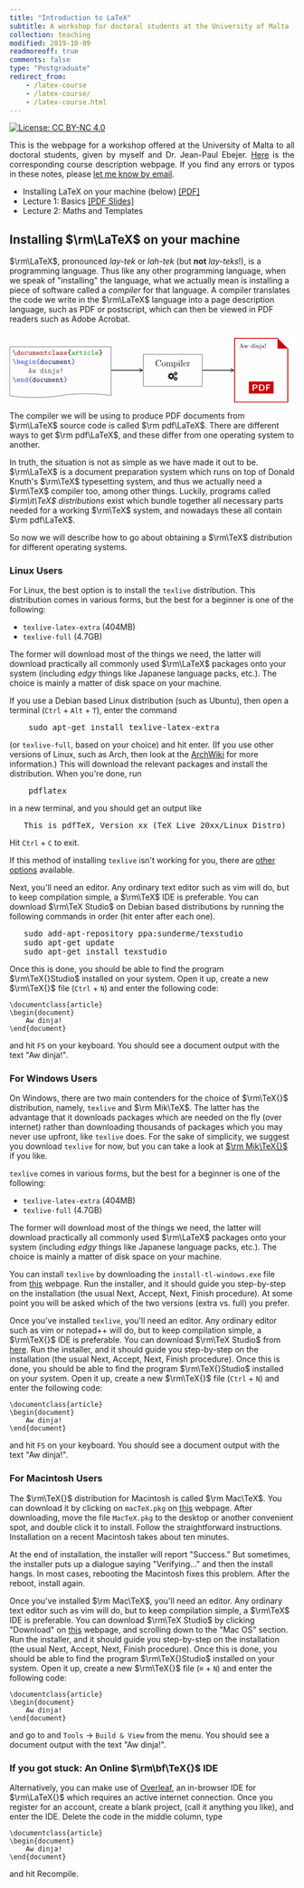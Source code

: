 ```yaml
---
title: "Introduction to LaTeX"
subtitle: A workshop for doctoral students at the University of Malta
collection: teaching
modified: 2019-10-09
readmoreoff: true
comments: false
type: "Postgraduate"
redirect_from:
    - /latex-course
    - /latex-course/
    - /latex-course.html
---
```

[![License: CC BY-NC 4.0](https://img.shields.io/badge/License-CC%20BY--NC%204.0-lightgrey.svg)](https://creativecommons.org/licenses/by-nc/4.0/)

<p align="justify">
This is the webpage for a workshop offered at the University of Malta to all doctoral students, given by myself and Dr. Jean-Paul Ebejer. <a href="https://web.archive.org/web/20191109142340/https://www.um.edu.mt/courses/studyunit/doc6046" target="_blank">Here</a> is the corresponding course description webpage.
If you find any errors or typos in these notes, please <a href="mailto:luke@maths.com.mt" target="_blank">let me know by email</a>.
</p>

 - Installing LaTeX on your machine (below) [[PDF]](/files/latex-0.pdf)
 - Lecture 1: Basics [[PDF Slides]](/files/latex-1.pdf)
 - Lecture 2: Maths and Templates


## Installing $\rm\LaTeX$ on your machine
$\rm\LaTeX$, pronounced _lay-tek_ or _lah-tek_ (but **not** _lay-teks_!), is a programming language. Thus like any other programming language, when we speak of "installing" the language, what we actually mean is installing a piece of software called a _compiler_ for that language. A compiler translates the code we write in the $\rm\LaTeX$ language into a page description language, such as PDF or postscript, which can then be viewed in PDF readers such as Adobe Acrobat.
<center>
<svg
   xmlns:dc="http://purl.org/dc/elements/1.1/"
   xmlns:cc="http://creativecommons.org/ns#"
   xmlns:rdf="http://www.w3.org/1999/02/22-rdf-syntax-ns#"
   xmlns:svg="http://www.w3.org/2000/svg"
   xmlns="http://www.w3.org/2000/svg"
   xmlns:xlink="http://www.w3.org/1999/xlink"
   xmlns:sodipodi="http://sodipodi.sourceforge.net/DTD/sodipodi-0.dtd"
   xmlns:inkscape="http://www.inkscape.org/namespaces/inkscape"
   width="456.30942pt"
   height="113.64844pt"
   viewBox="0 0 456.3094 113.64844"
   version="1.2"
   id="svg374"
   sodipodi:docname="document.svg"
   inkscape:version="0.92.4 5da689c313, 2019-01-14">
  <metadata
     id="metadata378">
    <rdf:RDF>
      <cc:Work
         rdf:about="">
        <dc:format>image/svg+xml</dc:format>
        <dc:type
           rdf:resource="http://purl.org/dc/dcmitype/StillImage" />
        <dc:title></dc:title>
      </cc:Work>
    </rdf:RDF>
  </metadata>
  <sodipodi:namedview
     pagecolor="#ffffff"
     bordercolor="#666666"
     borderopacity="1"
     objecttolerance="10"
     gridtolerance="10"
     guidetolerance="10"
     inkscape:pageopacity="0"
     inkscape:pageshadow="2"
     inkscape:window-width="1920"
     inkscape:window-height="1080"
     id="namedview376"
     showgrid="false"
     inkscape:zoom="1"
     inkscape:cx="203.87967"
     inkscape:cy="75.764978"
     inkscape:window-x="0"
     inkscape:window-y="0"
     inkscape:window-maximized="0"
     inkscape:current-layer="surface724"
     fit-margin-top="0"
     fit-margin-left="0"
     fit-margin-right="0"
     fit-margin-bottom="0" />
  <defs
     id="defs151">
    <g
       id="g143">
      <symbol
         overflow="visible"
         id="glyph0-0"
         style="overflow:visible">
        <path
           style="stroke:none"
           d=""
           id="path2"
           inkscape:connector-curvature="0" />
      </symbol>
      <symbol
         overflow="visible"
         id="glyph0-1"
         style="overflow:visible">
        <path
           style="stroke:none"
           d="M 1.28125,-6.65625 C 1.21875,-6.75 1.140625,-6.921875 0.921875,-6.921875 c -0.1875,0 -0.34375,0.171875 -0.34375,0.359375 0,0.078125 0.046875,0.171875 0.0625,0.234375 L 3.953125,0.5625 C 4,0.65625 4.078125,0.828125 4.296875,0.828125 c 0.203125,0 0.34375,-0.171875 0.34375,-0.34375 0,-0.078125 -0.03125,-0.1875 -0.0625,-0.25 z m 0,0"
           id="path5"
           inkscape:connector-curvature="0" />
      </symbol>
      <symbol
         overflow="visible"
         id="glyph0-2"
         style="overflow:visible">
        <path
           style="stroke:none"
           d="m 3.5625,-0.5 c 0,0.359375 0,0.5 0.40625,0.5 H 4.6875 c 0.171875,0 0.421875,0 0.421875,-0.3125 0,-0.296875 -0.265625,-0.296875 -0.40625,-0.296875 H 4.25 V -5.6875 c 0,-0.296875 -0.046875,-0.40625 -0.390625,-0.40625 H 3.125 c -0.15625,0 -0.40625,0 -0.40625,0.3125 0,0.296875 0.265625,0.296875 0.40625,0.296875 H 3.5625 V -3.90625 C 3.234375,-4.203125 2.828125,-4.359375 2.40625,-4.359375 c -1.09375,0 -2.046875,0.953125 -2.046875,2.21875 0,1.234375 0.890625,2.203125 1.953125,2.203125 0.5625,0 0.984375,-0.265625 1.25,-0.5625 z m 0,-2.140625 V -1.9375 c 0,0.5625 -0.4375,1.390625 -1.203125,1.390625 -0.71875,0 -1.3125,-0.703125 -1.3125,-1.59375 C 1.046875,-3.09375 1.75,-3.75 2.4375,-3.75 c 0.640625,0 1.125,0.5625 1.125,1.109375 z m 0,0"
           id="path8"
           inkscape:connector-curvature="0" />
      </symbol>
      <symbol
         overflow="visible"
         id="glyph0-3"
         style="overflow:visible">
        <path
           style="stroke:none"
           d="m 4.65625,-2.15625 c 0,-1.25 -0.921875,-2.234375 -2.046875,-2.234375 -1.109375,0 -2.046875,0.984375 -2.046875,2.234375 0,1.265625 0.953125,2.21875 2.046875,2.21875 1.09375,0 2.046875,-0.953125 2.046875,-2.21875 z M 2.609375,-0.546875 C 1.875,-0.546875 1.25,-1.296875 1.25,-2.21875 c 0,-0.90625 0.65625,-1.5625 1.359375,-1.5625 0.71875,0 1.359375,0.65625 1.359375,1.5625 0,0.921875 -0.625,1.671875 -1.359375,1.671875 z m 0,0"
           id="path11"
           inkscape:connector-curvature="0" />
      </symbol>
      <symbol
         overflow="visible"
         id="glyph0-4"
         style="overflow:visible">
        <path
           style="stroke:none"
           d="m 4.640625,-1.09375 c 0,-0.265625 -0.28125,-0.265625 -0.34375,-0.265625 -0.15625,0 -0.265625,0.015625 -0.328125,0.21875 -0.0625,0.125 -0.25,0.59375 -0.984375,0.59375 -0.84375,0 -1.5625,-0.703125 -1.5625,-1.609375 0,-0.46875 0.265625,-1.625 1.625,-1.625 0.203125,0 0.59375,0 0.59375,0.09375 0.015625,0.34375 0.203125,0.484375 0.4375,0.484375 0.234375,0 0.453125,-0.171875 0.453125,-0.453125 0,-0.734375 -1.046875,-0.734375 -1.484375,-0.734375 -1.71875,0 -2.3125,1.359375 -2.3125,2.234375 0,1.203125 0.9375,2.21875 2.1875,2.21875 1.390625,0 1.71875,-0.984375 1.71875,-1.15625 z m 0,0"
           id="path14"
           inkscape:connector-curvature="0" />
      </symbol>
      <symbol
         overflow="visible"
         id="glyph0-5"
         style="overflow:visible">
        <path
           style="stroke:none"
           d="M 3.5625,-0.3125 C 3.578125,0 3.78125,0 3.96875,0 H 4.6875 c 0.171875,0 0.421875,0 0.421875,-0.3125 0,-0.296875 -0.265625,-0.296875 -0.40625,-0.296875 H 4.25 v -3.28125 c 0,-0.3125 -0.046875,-0.40625 -0.390625,-0.40625 H 3.125 c -0.15625,0 -0.40625,0 -0.40625,0.3125 0,0.296875 0.265625,0.296875 0.40625,0.296875 h 0.4375 v 2.125 c 0,0.890625 -0.796875,1.015625 -1.125,1.015625 -0.78125,0 -0.78125,-0.328125 -0.78125,-0.65625 v -2.6875 c 0,-0.3125 -0.0625,-0.40625 -0.40625,-0.40625 H 0.53125 c -0.15625,0 -0.40625,0 -0.40625,0.3125 0,0.296875 0.25,0.296875 0.390625,0.296875 H 0.96875 v 2.546875 c 0,0.96875 0.6875,1.203125 1.40625,1.203125 0.421875,0 0.828125,-0.109375 1.1875,-0.375 z m 0,0"
           id="path17"
           inkscape:connector-curvature="0" />
      </symbol>
      <symbol
         overflow="visible"
         id="glyph0-6"
         style="overflow:visible">
        <path
           style="stroke:none"
           d="M 1.09375,-4 C 1.0625,-4.296875 0.875,-4.296875 0.6875,-4.296875 H 0.375 c -0.15625,0 -0.421875,0 -0.421875,0.296875 0,0.3125 0.21875,0.3125 0.578125,0.3125 v 3.078125 c -0.359375,0 -0.578125,0 -0.578125,0.3125 C -0.046875,0 0.234375,0 0.375,0 H 1.25 c 0.140625,0 0.40625,0 0.40625,-0.296875 0,-0.3125 -0.203125,-0.3125 -0.5625,-0.3125 v -1.78125 C 1.09375,-3.28125 1.5,-3.75 1.90625,-3.75 c 0.234375,0 0.359375,0.171875 0.359375,0.8125 v 2.328125 c -0.1875,0 -0.4375,0 -0.4375,0.3125 C 1.828125,0 2.109375,0 2.25,0 h 0.734375 c 0.15625,0 0.421875,0 0.421875,-0.296875 0,-0.3125 -0.21875,-0.3125 -0.578125,-0.3125 v -1.78125 c 0,-0.890625 0.40625,-1.359375 0.828125,-1.359375 0.21875,0 0.359375,0.171875 0.359375,0.8125 v 2.328125 c -0.1875,0 -0.4375,0 -0.4375,0.3125 C 3.578125,0 3.84375,0 3.984375,0 h 0.75 c 0.15625,0 0.40625,0 0.40625,-0.296875 0,-0.3125 -0.203125,-0.3125 -0.5625,-0.3125 v -2.40625 c 0,-0.203125 0,-1.34375 -0.890625,-1.34375 -0.296875,0 -0.703125,0.125 -0.984375,0.515625 C 2.546875,-4.171875 2.265625,-4.359375 1.9375,-4.359375 1.625,-4.359375 1.328125,-4.21875 1.09375,-4 Z m 0,0"
           id="path20"
           inkscape:connector-curvature="0" />
      </symbol>
      <symbol
         overflow="visible"
         id="glyph0-7"
         style="overflow:visible">
        <path
           style="stroke:none"
           d="m 4.234375,-1.90625 c 0.203125,0 0.390625,0 0.390625,-0.359375 0,-1.140625 -0.640625,-2.125 -1.9375,-2.125 -1.1875,0 -2.140625,1 -2.140625,2.234375 0,1.203125 1.015625,2.21875 2.296875,2.21875 1.3125,0 1.78125,-0.90625 1.78125,-1.15625 0,-0.265625 -0.28125,-0.265625 -0.34375,-0.265625 -0.1875,0 -0.265625,0.03125 -0.328125,0.21875 -0.21875,0.5 -0.765625,0.59375 -1.046875,0.59375 -0.75,0 -1.484375,-0.5 -1.65625,-1.359375 z M 1.265625,-2.5 C 1.40625,-3.234375 2,-3.78125 2.6875,-3.78125 c 0.515625,0 1.140625,0.25 1.234375,1.28125 z m 0,0"
           id="path23"
           inkscape:connector-curvature="0" />
      </symbol>
      <symbol
         overflow="visible"
         id="glyph0-8"
         style="overflow:visible">
        <path
           style="stroke:none"
           d="m 1.65625,-3.828125 c 0,-0.3125 0,-0.46875 -0.40625,-0.46875 H 0.53125 c -0.15625,0 -0.40625,0 -0.40625,0.3125 0,0.296875 0.25,0.296875 0.390625,0.296875 H 0.96875 v 3.078125 h -0.4375 c -0.15625,0 -0.40625,0 -0.40625,0.3125 C 0.125,0 0.375,0 0.515625,0 h 1.59375 C 2.25,0 2.5,0 2.5,-0.296875 c 0,-0.3125 -0.25,-0.3125 -0.40625,-0.3125 H 1.65625 V -2.375 c 0,-1 0.734375,-1.375 1.25,-1.375 0.515625,0 0.65625,0.28125 0.65625,0.875 v 2.265625 h -0.375 c -0.171875,0 -0.421875,0 -0.421875,0.3125 C 2.765625,0 3.046875,0 3.1875,0 h 1.515625 c 0.140625,0 0.40625,0 0.40625,-0.296875 0,-0.3125 -0.25,-0.3125 -0.421875,-0.3125 H 4.25 v -2.3125 c 0,-1 -0.5,-1.4375 -1.296875,-1.4375 -0.65625,0 -1.109375,0.34375 -1.296875,0.53125 z m 0,0"
           id="path26"
           inkscape:connector-curvature="0" />
      </symbol>
      <symbol
         overflow="visible"
         id="glyph0-9"
         style="overflow:visible">
        <path
           style="stroke:none"
           d="m 2.21875,-3.6875 h 1.625 c 0.15625,0 0.40625,0 0.40625,-0.296875 0,-0.3125 -0.25,-0.3125 -0.40625,-0.3125 h -1.625 v -0.8125 c 0,-0.1875 0,-0.40625 -0.34375,-0.40625 -0.34375,0 -0.34375,0.203125 -0.34375,0.40625 v 0.8125 h -0.875 c -0.15625,0 -0.40625,0 -0.40625,0.3125 0,0.296875 0.25,0.296875 0.390625,0.296875 H 1.53125 V -1.25 c 0,0.953125 0.671875,1.3125 1.40625,1.3125 0.734375,0 1.53125,-0.4375 1.53125,-1.3125 0,-0.1875 0,-0.390625 -0.34375,-0.390625 -0.328125,0 -0.34375,0.203125 -0.34375,0.375 0,0.625 -0.578125,0.71875 -0.796875,0.71875 -0.765625,0 -0.765625,-0.515625 -0.765625,-0.765625 z m 0,0"
           id="path29"
           inkscape:connector-curvature="0" />
      </symbol>
      <symbol
         overflow="visible"
         id="glyph0-10"
         style="overflow:visible">
        <path
           style="stroke:none"
           d="m 2.953125,-5.6875 c 0,-0.296875 -0.046875,-0.40625 -0.390625,-0.40625 H 0.984375 c -0.15625,0 -0.40625,0 -0.40625,0.3125 0,0.296875 0.265625,0.296875 0.40625,0.296875 h 1.28125 v 4.875 h -1.28125 c -0.15625,0 -0.40625,0 -0.40625,0.3125 C 0.578125,0 0.84375,0 0.984375,0 H 4.25 c 0.15625,0 0.40625,0 0.40625,-0.296875 0,-0.3125 -0.234375,-0.3125 -0.40625,-0.3125 H 2.953125 Z m 0,0"
           id="path32"
           inkscape:connector-curvature="0" />
      </symbol>
      <symbol
         overflow="visible"
         id="glyph0-11"
         style="overflow:visible">
        <path
           style="stroke:none"
           d="M 3.65625,-0.3125 C 3.875,-0.015625 4.34375,0 4.71875,0 c 0.28125,0 0.5,0 0.5,-0.3125 0,-0.296875 -0.25,-0.296875 -0.390625,-0.296875 -0.421875,0 -0.515625,-0.046875 -0.59375,-0.078125 v -2.15625 c 0,-0.703125 -0.546875,-1.546875 -1.984375,-1.546875 -0.421875,0 -1.4375,0 -1.4375,0.734375 0,0.296875 0.203125,0.453125 0.4375,0.453125 0.15625,0 0.4375,-0.09375 0.4375,-0.453125 0,-0.078125 0.015625,-0.09375 0.21875,-0.109375 0.140625,-0.015625 0.265625,-0.015625 0.359375,-0.015625 0.75,0 1.265625,0.3125 1.265625,1.015625 -1.75,0.03125 -2.984375,0.53125 -2.984375,1.484375 0,0.6875 0.625,1.34375 1.640625,1.34375 0.375,0 1,-0.078125 1.46875,-0.375 z m -0.125,-1.859375 v 0.84375 c 0,0.21875 0,0.4375 -0.375,0.609375 -0.359375,0.171875 -0.8125,0.171875 -0.890625,0.171875 -0.625,0 -1.03125,-0.34375 -1.03125,-0.734375 0,-0.484375 0.859375,-0.859375 2.296875,-0.890625 z m 0,0"
           id="path35"
           inkscape:connector-curvature="0" />
      </symbol>
      <symbol
         overflow="visible"
         id="glyph0-12"
         style="overflow:visible">
        <path
           style="stroke:none"
           d="M 2.96875,-2.546875 C 2.734375,-2.578125 2.546875,-2.609375 2.296875,-2.65625 2,-2.703125 1.328125,-2.828125 1.328125,-3.203125 c 0,-0.265625 0.3125,-0.578125 1.265625,-0.578125 0.828125,0 0.96875,0.296875 1,0.5625 0,0.171875 0.03125,0.34375 0.328125,0.34375 0.359375,0 0.359375,-0.21875 0.359375,-0.421875 v -0.6875 c 0,-0.15625 0,-0.40625 -0.296875,-0.40625 -0.25,0 -0.28125,0.140625 -0.3125,0.21875 -0.4375,-0.21875 -0.875,-0.21875 -1.0625,-0.21875 -1.65625,0 -1.890625,0.828125 -1.890625,1.1875 0,0.90625 1.046875,1.078125 1.96875,1.21875 0.484375,0.078125 1.28125,0.203125 1.28125,0.734375 0,0.375 -0.375,0.703125 -1.28125,0.703125 -0.46875,0 -1.015625,-0.109375 -1.265625,-0.890625 -0.0625,-0.171875 -0.09375,-0.28125 -0.359375,-0.28125 -0.34375,0 -0.34375,0.203125 -0.34375,0.40625 v 0.96875 c 0,0.15625 0,0.40625 0.296875,0.40625 0.09375,0 0.25,-0.015625 0.375,-0.375 0.484375,0.359375 1.015625,0.375 1.296875,0.375 1.5625,0 1.890625,-0.828125 1.890625,-1.3125 0,-1.03125 -1.28125,-1.25 -1.609375,-1.296875 z m 0,0"
           id="path38"
           inkscape:connector-curvature="0" />
      </symbol>
      <symbol
         overflow="visible"
         id="glyph0-13"
         style="overflow:visible">
        <path
           style="stroke:none"
           d="m 2.953125,-5.1875 c 0,-0.25 0,-0.640625 0.03125,-0.71875 0.1875,-0.390625 1.0625,-0.40625 1.40625,-0.40625 0.0625,0 0.265625,-0.0625 0.265625,-0.296875 0,-0.3125 -0.234375,-0.3125 -0.421875,-0.3125 -0.703125,0 -1.78125,0.140625 -1.953125,1.015625 -0.015625,0.046875 -0.015625,0.546875 -0.015625,0.828125 v 0.90625 c 0,0.359375 0,0.5 -0.359375,0.65625 -0.34375,0.15625 -0.84375,0.171875 -1.078125,0.171875 -0.0625,0 -0.265625,0.046875 -0.265625,0.296875 0,0.296875 0.25,0.3125 0.34375,0.3125 0.265625,0 1.34375,0.03125 1.359375,0.578125 v 1.640625 c 0,0.3125 0,0.75 0.53125,1.046875 0.40625,0.21875 0.96875,0.296875 1.4375,0.296875 0.1875,0 0.421875,0 0.421875,-0.3125 0,-0.28125 -0.25,-0.296875 -0.34375,-0.296875 C 2.953125,0.1875 2.953125,-0.171875 2.953125,-0.484375 v -1.59375 c 0,-0.25 -0.015625,-0.65625 -0.578125,-0.96875 0.421875,-0.25 0.578125,-0.578125 0.578125,-0.828125 z m 0,0"
           id="path41"
           inkscape:connector-curvature="0" />
      </symbol>
      <symbol
         overflow="visible"
         id="glyph0-14"
         style="overflow:visible">
        <path
           style="stroke:none"
           d="M 2.21875,-1.859375 C 2.21875,-2.796875 2.796875,-3.75 4,-3.75 c 0.015625,0.234375 0.1875,0.4375 0.4375,0.4375 0.21875,0 0.421875,-0.15625 0.421875,-0.421875 0,-0.203125 -0.125,-0.625 -0.953125,-0.625 -0.5,0 -1.140625,0.1875 -1.6875,0.8125 v -0.34375 c 0,-0.3125 -0.0625,-0.40625 -0.40625,-0.40625 H 0.71875 c -0.15625,0 -0.40625,0 -0.40625,0.296875 0,0.3125 0.25,0.3125 0.40625,0.3125 h 0.8125 v 3.078125 h -0.8125 c -0.15625,0 -0.40625,0 -0.40625,0.296875 C 0.3125,0 0.5625,0 0.71875,0 H 3.3125 c 0.15625,0 0.421875,0 0.421875,-0.296875 0,-0.3125 -0.265625,-0.3125 -0.421875,-0.3125 H 2.21875 Z m 0,0"
           id="path44"
           inkscape:connector-curvature="0" />
      </symbol>
      <symbol
         overflow="visible"
         id="glyph0-15"
         style="overflow:visible">
        <path
           style="stroke:none"
           d="m 3.078125,-3.890625 c 0,-0.3125 -0.0625,-0.40625 -0.390625,-0.40625 H 1.265625 c -0.15625,0 -0.40625,0 -0.40625,0.296875 0,0.3125 0.25,0.3125 0.40625,0.3125 h 1.125 v 3.078125 H 1.1875 c -0.15625,0 -0.40625,0 -0.40625,0.3125 C 0.78125,0 1.03125,0 1.1875,0 H 4.125 c 0.15625,0 0.40625,0 0.40625,-0.296875 0,-0.3125 -0.25,-0.3125 -0.40625,-0.3125 H 3.078125 Z m 0,-1.71875 c 0,-0.265625 -0.21875,-0.484375 -0.5,-0.484375 -0.28125,0 -0.5,0.21875 -0.5,0.484375 0,0.28125 0.21875,0.5 0.5,0.5 0.28125,0 0.5,-0.21875 0.5,-0.5 z m 0,0"
           id="path47"
           inkscape:connector-curvature="0" />
      </symbol>
      <symbol
         overflow="visible"
         id="glyph0-16"
         style="overflow:visible">
        <path
           style="stroke:none"
           d="m 2.953125,-5.609375 c 0,-0.265625 0,-0.71875 -0.515625,-1.015625 -0.46875,-0.25 -1.109375,-0.296875 -1.453125,-0.296875 -0.171875,0 -0.421875,0 -0.421875,0.3125 0,0.265625 0.1875,0.296875 0.328125,0.296875 1.375,0.015625 1.375,0.375 1.375,0.703125 V -4 c 0,0.40625 0.15625,0.71875 0.578125,0.953125 -0.546875,0.3125 -0.578125,0.78125 -0.578125,0.828125 v 1.765625 c 0,0.296875 0,0.65625 -1.4375,0.671875 -0.0625,0 -0.265625,0.0625 -0.265625,0.296875 0,0.3125 0.25,0.3125 0.421875,0.3125 0.875,0 1.8125,-0.203125 1.96875,-1 0,-0.0625 0,-0.5625 0,-0.84375 V -1.90625 c 0,-0.359375 0,-0.515625 0.359375,-0.671875 0.359375,-0.15625 0.84375,-0.15625 1.078125,-0.15625 0.0625,0 0.265625,-0.0625 0.265625,-0.3125 C 4.65625,-3.34375 4.421875,-3.34375 4.3125,-3.34375 4.078125,-3.359375 2.984375,-3.375 2.953125,-3.9375 Z m 0,0"
           id="path50"
           inkscape:connector-curvature="0" />
      </symbol>
      <symbol
         overflow="visible"
         id="glyph0-17"
         style="overflow:visible">
        <path
           style="stroke:none"
           d="m 1.65625,-3.875 v -1.8125 c 0,-0.296875 -0.0625,-0.40625 -0.40625,-0.40625 H 0.53125 c -0.15625,0 -0.40625,0 -0.40625,0.3125 0,0.296875 0.25,0.296875 0.390625,0.296875 H 0.96875 V -0.40625 C 0.96875,-0.203125 0.96875,0 1.3125,0 1.65625,0 1.65625,-0.203125 1.65625,-0.453125 2.0625,-0.03125 2.5,0.0625 2.8125,0.0625 c 1.078125,0 2.046875,-0.953125 2.046875,-2.21875 0,-1.21875 -0.875,-2.203125 -1.9375,-2.203125 C 2.4375,-4.359375 2,-4.171875 1.65625,-3.875 Z m 0,1.96875 V -2.625 c 0,-0.59375 0.578125,-1.125 1.203125,-1.125 0.734375,0 1.3125,0.734375 1.3125,1.59375 0,0.953125 -0.6875,1.609375 -1.390625,1.609375 -0.78125,0 -1.125,-0.875 -1.125,-1.359375 z m 0,0"
           id="path53"
           inkscape:connector-curvature="0" />
      </symbol>
      <symbol
         overflow="visible"
         id="glyph0-18"
         style="overflow:visible">
        <path
           style="stroke:none"
           d="m 2.328125,-1.75 c -0.546875,0 -0.96875,-0.46875 -0.96875,-1 0,-0.5625 0.4375,-1.015625 0.96875,-1.015625 0.53125,0 0.953125,0.46875 0.953125,1 0,0.578125 -0.4375,1.015625 -0.953125,1.015625 z m -0.90625,0.34375 c 0.03125,0.015625 0.40625,0.25 0.90625,0.25 0.90625,0 1.640625,-0.71875 1.640625,-1.609375 C 3.96875,-3.0625 3.875,-3.34375 3.703125,-3.625 3.921875,-3.75 4.15625,-3.78125 4.28125,-3.796875 c 0.0625,0.265625 0.296875,0.34375 0.390625,0.34375 0.171875,0 0.40625,-0.125 0.40625,-0.421875 0,-0.21875 -0.1875,-0.53125 -0.734375,-0.53125 -0.109375,0 -0.59375,0.015625 -1.046875,0.34375 C 3.125,-4.171875 2.78125,-4.359375 2.328125,-4.359375 c -0.9375,0 -1.65625,0.75 -1.65625,1.59375 C 0.671875,-2.328125 0.84375,-2 1,-1.8125 c -0.109375,0.15625 -0.203125,0.375 -0.203125,0.671875 0,0.359375 0.140625,0.609375 0.234375,0.71875 -0.734375,0.453125 -0.734375,1.125 -0.734375,1.234375 0,0.859375 1.03125,1.46875 2.3125,1.46875 C 3.890625,2.28125 4.9375,1.671875 4.9375,0.8125 4.9375,0.453125 4.75,-0.046875 4.25,-0.3125 4.109375,-0.390625 3.703125,-0.609375 2.796875,-0.609375 h -0.6875 c -0.078125,0 -0.21875,0 -0.296875,-0.015625 -0.140625,0 -0.203125,0 -0.328125,-0.140625 -0.109375,-0.140625 -0.125,-0.34375 -0.125,-0.359375 0,-0.046875 0.03125,-0.1875 0.0625,-0.28125 z m 1.1875,3.09375 c -1,0 -1.734375,-0.4375 -1.734375,-0.875 0,-0.171875 0.078125,-0.5 0.40625,-0.6875 0.25,-0.171875 0.328125,-0.171875 1.0625,-0.171875 0.890625,0 2.015625,0 2.015625,0.859375 0,0.4375 -0.75,0.875 -1.75,0.875 z m 0,0"
           id="path56"
           inkscape:connector-curvature="0" />
      </symbol>
      <symbol
         overflow="visible"
         id="glyph0-19"
         style="overflow:visible">
        <path
           style="stroke:none"
           d="m 3.15625,-5.828125 c -0.09375,-0.375 -0.234375,-0.375 -0.546875,-0.375 -0.28125,0 -0.453125,0 -0.53125,0.375 L 0.875,-0.609375 c -0.140625,0 -0.375,0 -0.4375,0.015625 -0.109375,0.0625 -0.171875,0.171875 -0.171875,0.296875 C 0.265625,0 0.53125,0 0.703125,0 H 1.71875 c 0.171875,0 0.421875,0 0.421875,-0.296875 0,-0.3125 -0.203125,-0.3125 -0.5625,-0.3125 l 0.21875,-1.03125 h 1.625 l 0.234375,1.03125 c -0.359375,0 -0.5625,0 -0.5625,0.3125 C 3.09375,0 3.328125,0 3.515625,0 H 4.53125 c 0.15625,0 0.421875,0 0.421875,-0.296875 0,-0.125 -0.046875,-0.234375 -0.171875,-0.28125 C 4.71875,-0.609375 4.5,-0.609375 4.359375,-0.609375 Z M 2.609375,-5.40625 H 2.625 L 3.265625,-2.25 h -1.3125 z m 0,0"
           id="path59"
           inkscape:connector-curvature="0" />
      </symbol>
      <symbol
         overflow="visible"
         id="glyph0-20"
         style="overflow:visible">
        <path
           style="stroke:none"
           d="m 4.5625,-3.6875 c 0.296875,0 0.5,0 0.5,-0.3125 0,-0.296875 -0.234375,-0.296875 -0.421875,-0.296875 H 3.5 c -0.1875,0 -0.421875,0 -0.421875,0.296875 0,0.3125 0.234375,0.3125 0.421875,0.3125 h 0.484375 l -0.5,2.96875 C 3.4375,-0.984375 3.3125,-1.4375 3.1875,-1.84375 3.015625,-2.46875 2.984375,-2.578125 2.625,-2.578125 c -0.09375,0 -0.28125,0 -0.390625,0.21875 -0.03125,0.0625 -0.4375,1.4375 -0.46875,1.640625 H 1.75 L 1.234375,-3.6875 H 1.71875 c 0.1875,0 0.421875,0 0.421875,-0.296875 0,-0.3125 -0.234375,-0.3125 -0.421875,-0.3125 H 0.578125 c -0.171875,0 -0.421875,0 -0.421875,0.296875 0,0.3125 0.21875,0.3125 0.515625,0.3125 l 0.59375,3.34375 c 0.046875,0.234375 0.0625,0.390625 0.46875,0.390625 0.40625,0 0.421875,-0.09375 0.609375,-0.703125 0.25,-0.875 0.265625,-1.015625 0.28125,-1.234375 H 2.640625 C 2.6875,-1.375 3.0625,-0.203125 3.09375,-0.125 c 0.125,0.171875 0.3125,0.171875 0.421875,0.171875 0.375,0 0.40625,-0.171875 0.4375,-0.390625 z m 0,0"
           id="path62"
           inkscape:connector-curvature="0" />
      </symbol>
      <symbol
         overflow="visible"
         id="glyph0-21"
         style="overflow:visible">
        <path
           style="stroke:none"
           d="m 3.671875,-3.890625 c 0,-0.3125 -0.0625,-0.40625 -0.40625,-0.40625 H 1.6875 c -0.15625,0 -0.40625,0 -0.40625,0.3125 0,0.296875 0.25,0.296875 0.40625,0.296875 h 1.296875 v 4.078125 c 0,0.171875 0,0.546875 -0.265625,0.890625 C 2.453125,1.671875 2.140625,1.671875 1.90625,1.671875 1.625,1.671875 1.5,1.640625 1.359375,1.625 c 0,-0.03125 0,-0.046875 0,-0.125 0,-0.28125 -0.21875,-0.4375 -0.4375,-0.4375 -0.21875,0 -0.4375,0.15625 -0.4375,0.453125 0,0.75 0.96875,0.75 1.375,0.75 1.453125,0 1.8125,-1.1875 1.8125,-1.828125 z m 0,-1.71875 c 0,-0.265625 -0.21875,-0.484375 -0.5,-0.484375 -0.28125,0 -0.5,0.21875 -0.5,0.484375 0,0.28125 0.21875,0.5 0.5,0.5 0.28125,0 0.5,-0.21875 0.5,-0.5 z m 0,0"
           id="path65"
           inkscape:connector-curvature="0" />
      </symbol>
      <symbol
         overflow="visible"
         id="glyph0-22"
         style="overflow:visible">
        <path
           style="stroke:none"
           d="m 3.109375,-5.625 c 0,-0.53125 -0.40625,-0.578125 -0.5,-0.578125 -0.09375,0 -0.5,0.046875 -0.5,0.578125 0,0.328125 0.046875,1.875 0.078125,2.328125 0,0.40625 0,0.796875 0.03125,1.203125 0,0.265625 0.265625,0.265625 0.390625,0.265625 C 2.96875,-1.828125 3,-1.90625 3.015625,-2.3125 3.046875,-2.84375 3.046875,-3.5 3.0625,-4.03125 3.078125,-4.5625 3.109375,-5.109375 3.109375,-5.625 Z m 0,5.125 c 0,-0.28125 -0.21875,-0.5 -0.5,-0.5 -0.28125,0 -0.5,0.21875 -0.5,0.5 0,0.28125 0.21875,0.5 0.5,0.5 0.28125,0 0.5,-0.21875 0.5,-0.5 z m 0,0"
           id="path68"
           inkscape:connector-curvature="0" />
      </symbol>
      <symbol
         overflow="visible"
         id="glyph1-0"
         style="overflow:visible">
        <path
           style="stroke:none"
           d=""
           id="path71"
           inkscape:connector-curvature="0" />
      </symbol>
      <symbol
         overflow="visible"
         id="glyph1-1"
         style="overflow:visible">
        <path
           style="stroke:none"
           d="m 7.796875,-8.140625 c 0,-0.21875 0,-0.28125 -0.125,-0.28125 -0.0625,0 -0.078125,0.03125 -0.15625,0.15625 L 6.9375,-7.328125 C 6.390625,-8 5.578125,-8.421875 4.71875,-8.421875 c -2.1875,0 -4.078125,1.890625 -4.078125,4.328125 0,2.484375 1.921875,4.34375 4.078125,4.34375 1.96875,0 3.078125,-1.703125 3.078125,-3.015625 0,-0.140625 0,-0.203125 -0.140625,-0.203125 -0.109375,0 -0.125,0.046875 -0.125,0.140625 -0.109375,1.890625 -1.5,2.734375 -2.65625,2.734375 -0.828125,0 -3.125,-0.5 -3.125,-4 0,-3.453125 2.25,-3.96875 3.109375,-3.96875 1.265625,0 2.359375,1.0625 2.59375,2.84375 0.03125,0.15625 0.03125,0.1875 0.171875,0.1875 0.171875,0 0.171875,-0.03125 0.171875,-0.28125 z m 0,0"
           id="path74"
           inkscape:connector-curvature="0" />
      </symbol>
      <symbol
         overflow="visible"
         id="glyph1-2"
         style="overflow:visible">
        <path
           style="stroke:none"
           d="m 5.484375,-2.5625 c 0,-1.53125 -1.171875,-2.765625 -2.5625,-2.765625 -1.421875,0 -2.5625,1.265625 -2.5625,2.765625 0,1.53125 1.1875,2.6875 2.5625,2.6875 1.40625,0 2.5625,-1.171875 2.5625,-2.6875 z m -2.5625,2.421875 c -0.4375,0 -0.96875,-0.1875 -1.3125,-0.78125 -0.328125,-0.53125 -0.34375,-1.234375 -0.34375,-1.75 0,-0.453125 0,-1.171875 0.375,-1.71875 C 1.96875,-4.90625 2.5,-5.09375 2.921875,-5.09375 c 0.453125,0 0.96875,0.21875 1.28125,0.6875 0.375,0.546875 0.375,1.296875 0.375,1.734375 0,0.421875 0,1.171875 -0.3125,1.734375 C 3.9375,-0.375 3.375,-0.140625 2.921875,-0.140625 Z m 0,0"
           id="path77"
           inkscape:connector-curvature="0" />
      </symbol>
      <symbol
         overflow="visible"
         id="glyph1-3"
         style="overflow:visible">
        <path
           style="stroke:none"
           d="m 8.578125,-2.90625 c 0,-1.109375 0,-1.4375 -0.28125,-1.828125 -0.34375,-0.46875 -0.90625,-0.53125 -1.3125,-0.53125 -1,0 -1.5,0.71875 -1.6875,1.171875 -0.171875,-0.921875 -0.8125,-1.171875 -1.5625,-1.171875 -1.171875,0 -1.625,0.984375 -1.71875,1.21875 v -1.21875 l -1.640625,0.125 v 0.34375 c 0.8125,0 0.921875,0.09375 0.921875,0.671875 v 3.234375 c 0,0.546875 -0.140625,0.546875 -0.921875,0.546875 V 0 c 0.3125,-0.03125 0.96875,-0.03125 1.296875,-0.03125 0.34375,0 1,0 1.296875,0.03125 v -0.34375 c -0.75,0 -0.90625,0 -0.90625,-0.546875 v -2.21875 c 0,-1.25 0.828125,-1.921875 1.578125,-1.921875 0.734375,0 0.90625,0.609375 0.90625,1.34375 v 2.796875 c 0,0.546875 -0.140625,0.546875 -0.90625,0.546875 V 0 c 0.296875,-0.03125 0.953125,-0.03125 1.28125,-0.03125 0.34375,0 1,0 1.3125,0.03125 v -0.34375 c -0.765625,0 -0.921875,0 -0.921875,-0.546875 v -2.21875 c 0,-1.25 0.828125,-1.921875 1.578125,-1.921875 0.734375,0 0.90625,0.609375 0.90625,1.34375 v 2.796875 c 0,0.546875 -0.140625,0.546875 -0.90625,0.546875 V 0 c 0.3125,-0.03125 0.953125,-0.03125 1.28125,-0.03125 0.34375,0 1,0 1.3125,0.03125 v -0.34375 c -0.609375,0 -0.90625,0 -0.90625,-0.359375 z m 0,0"
           id="path80"
           inkscape:connector-curvature="0" />
      </symbol>
      <symbol
         overflow="visible"
         id="glyph1-4"
         style="overflow:visible">
        <path
           style="stroke:none"
           d="m 2.921875,1.96875 c -0.765625,0 -0.90625,0 -0.90625,-0.53125 V -0.640625 C 2.234375,-0.34375 2.71875,0.125 3.484375,0.125 c 1.375,0 2.59375,-1.171875 2.59375,-2.703125 0,-1.515625 -1.125,-2.6875 -2.4375,-2.6875 -1.046875,0 -1.609375,0.75 -1.640625,0.796875 v -0.796875 l -1.671875,0.125 v 0.34375 c 0.84375,0 0.921875,0.09375 0.921875,0.609375 v 5.625 c 0,0.53125 -0.140625,0.53125 -0.921875,0.53125 V 2.3125 C 0.640625,2.296875 1.296875,2.296875 1.625,2.296875 c 0.34375,0 1,0 1.296875,0.015625 z M 2.015625,-3.8125 c 0,-0.234375 0,-0.234375 0.140625,-0.4375 0.359375,-0.53125 0.9375,-0.765625 1.390625,-0.765625 0.90625,0 1.609375,1.09375 1.609375,2.4375 0,1.421875 -0.8125,2.453125 -1.71875,2.453125 -0.375,0 -0.71875,-0.15625 -0.96875,-0.375 C 2.203125,-0.78125 2.015625,-1.015625 2.015625,-1.34375 Z m 0,0"
           id="path83"
           inkscape:connector-curvature="0" />
      </symbol>
      <symbol
         overflow="visible"
         id="glyph1-5"
         style="overflow:visible">
        <path
           style="stroke:none"
           d="m 2.078125,-7.359375 c 0,-0.3125 -0.25,-0.59375 -0.578125,-0.59375 -0.3125,0 -0.578125,0.25 -0.578125,0.578125 0,0.359375 0.28125,0.578125 0.578125,0.578125 0.359375,0 0.578125,-0.296875 0.578125,-0.5625 z M 0.4375,-5.140625 v 0.34375 c 0.75,0 0.859375,0.078125 0.859375,0.65625 v 3.25 c 0,0.546875 -0.125,0.546875 -0.90625,0.546875 V 0 c 0.34375,-0.03125 0.90625,-0.03125 1.265625,-0.03125 0.125,0 0.8125,0 1.21875,0.03125 v -0.34375 c -0.765625,0 -0.8125,-0.0625 -0.8125,-0.53125 v -4.390625 z m 0,0"
           id="path86"
           inkscape:connector-curvature="0" />
      </symbol>
      <symbol
         overflow="visible"
         id="glyph1-6"
         style="overflow:visible">
        <path
           style="stroke:none"
           d="M 2.0625,-8.296875 0.390625,-8.15625 v 0.34375 c 0.8125,0 0.90625,0.078125 0.90625,0.671875 v 6.25 c 0,0.546875 -0.125,0.546875 -0.90625,0.546875 V 0 c 0.34375,-0.03125 0.921875,-0.03125 1.28125,-0.03125 0.359375,0 0.953125,0 1.296875,0.03125 v -0.34375 c -0.765625,0 -0.90625,0 -0.90625,-0.546875 z m 0,0"
           id="path89"
           inkscape:connector-curvature="0" />
      </symbol>
      <symbol
         overflow="visible"
         id="glyph1-7"
         style="overflow:visible">
        <path
           style="stroke:none"
           d="m 4.578125,-2.765625 c 0.265625,0 0.28125,0 0.28125,-0.234375 0,-1.203125 -0.640625,-2.328125 -2.09375,-2.328125 -1.359375,0 -2.40625,1.234375 -2.40625,2.703125 0,1.578125 1.21875,2.75 2.546875,2.75 1.421875,0 1.953125,-1.296875 1.953125,-1.546875 0,-0.078125 -0.046875,-0.125 -0.125,-0.125 -0.09375,0 -0.125,0.0625 -0.140625,0.125 -0.3125,1 -1.109375,1.28125 -1.625,1.28125 -0.5,0 -1.703125,-0.34375 -1.703125,-2.40625 v -0.21875 z M 1.28125,-3 c 0.09375,-1.875 1.140625,-2.09375 1.484375,-2.09375 1.28125,0 1.34375,1.6875 1.359375,2.09375 z m 0,0"
           id="path92"
           inkscape:connector-curvature="0" />
      </symbol>
      <symbol
         overflow="visible"
         id="glyph1-8"
         style="overflow:visible">
        <path
           style="stroke:none"
           d="m 2,-2.78125 c 0,-1.15625 0.46875,-2.25 1.390625,-2.25 0.09375,0 0.125,0 0.171875,0.015625 -0.09375,0.046875 -0.28125,0.109375 -0.28125,0.4375 0,0.34375 0.265625,0.484375 0.453125,0.484375 0.25,0 0.484375,-0.15625 0.484375,-0.484375 0,-0.359375 -0.328125,-0.6875 -0.84375,-0.6875 -1.015625,0 -1.359375,1.09375 -1.421875,1.328125 H 1.9375 v -1.328125 l -1.609375,0.125 v 0.34375 c 0.8125,0 0.921875,0.09375 0.921875,0.671875 v 3.234375 c 0,0.546875 -0.140625,0.546875 -0.921875,0.546875 V 0 c 0.34375,-0.03125 1,-0.03125 1.359375,-0.03125 0.328125,0 1.171875,0 1.4375,0.03125 V -0.34375 H 2.890625 C 2.015625,-0.34375 2,-0.484375 2,-0.90625 Z m 0,0"
           id="path95"
           inkscape:connector-curvature="0" />
      </symbol>
      <symbol
         overflow="visible"
         id="glyph2-0"
         style="overflow:visible">
        <path
           style="stroke:none"
           d="M 1.5,-0.734375 V -9.5 h 2.984375 v 8.765625 z M 0.734375,0 h 4.5 v -10.25 h -4.5 z m 0,0"
           id="path98"
           inkscape:connector-curvature="0" />
      </symbol>
      <symbol
         overflow="visible"
         id="glyph2-1"
         style="overflow:visible">
        <path
           style="stroke:none"
           d="m 5.96875,-4.265625 c 0,0.9375 -0.75,1.703125 -1.703125,1.703125 -0.9375,0 -1.703125,-0.765625 -1.703125,-1.703125 0,-0.953125 0.765625,-1.703125 1.703125,-1.703125 0.953125,0 1.703125,0.75 1.703125,1.703125 z m 5.140625,3.421875 C 11.109375,-0.375 10.71875,0 10.25,0 9.78125,0 9.390625,-0.375 9.390625,-0.84375 c 0,-0.46875 0.390625,-0.859375 0.859375,-0.859375 0.453125,0 0.859375,0.390625 0.859375,0.859375 z m 0,-6.84375 c 0,0.46875 -0.390625,0.859375 -0.859375,0.859375 -0.46875,0 -0.859375,-0.375 -0.859375,-0.859375 0,-0.46875 0.390625,-0.84375 0.859375,-0.84375 0.453125,0 0.859375,0.375 0.859375,0.84375 z M 8.53125,-4.875 c 0,-0.09375 -0.0625,-0.1875 -0.15625,-0.203125 L 7.359375,-5.234375 C 7.296875,-5.421875 7.21875,-5.59375 7.140625,-5.765625 7.328125,-6.03125 7.53125,-6.28125 7.71875,-6.53125 7.75,-6.578125 7.765625,-6.609375 7.765625,-6.65625 c 0,-0.1875 -0.78125,-0.921875 -0.96875,-1.078125 -0.03125,-0.03125 -0.09375,-0.046875 -0.140625,-0.046875 -0.046875,0 -0.09375,0.015625 -0.125,0.046875 l -0.796875,0.59375 C 5.578125,-7.234375 5.421875,-7.296875 5.25,-7.34375 L 5.09375,-8.359375 C 5.078125,-8.46875 4.984375,-8.53125 4.890625,-8.53125 h -1.25 c -0.09375,0 -0.15625,0.0625 -0.1875,0.15625 -0.078125,0.3125 -0.125,0.6875 -0.15625,1.03125 -0.171875,0.046875 -0.34375,0.125 -0.515625,0.203125 L 2.015625,-7.734375 C 1.984375,-7.75 1.921875,-7.78125 1.875,-7.78125 c -0.1875,0 -0.9375,0.796875 -1.078125,0.984375 C 0.765625,-6.765625 0.75,-6.703125 0.75,-6.65625 c 0,0.046875 0.03125,0.09375 0.046875,0.125 0.21875,0.25 0.40625,0.5 0.609375,0.765625 -0.09375,0.171875 -0.171875,0.328125 -0.21875,0.5 L 0.15625,-5.09375 C 0.078125,-5.078125 0,-4.984375 0,-4.90625 v 1.25 c 0,0.09375 0.0625,0.171875 0.15625,0.1875 L 1.171875,-3.3125 C 1.234375,-3.125 1.3125,-2.9375 1.40625,-2.765625 1.21875,-2.5 1.015625,-2.25 0.828125,-2 0.796875,-1.953125 0.78125,-1.921875 0.78125,-1.875 c 0,0.1875 0.765625,0.90625 0.953125,1.0625 0.03125,0.03125 0.09375,0.0625 0.140625,0.0625 0.046875,0 0.09375,-0.015625 0.140625,-0.046875 l 0.78125,-0.609375 c 0.15625,0.09375 0.328125,0.171875 0.5,0.21875 l 0.15625,1.015625 C 3.46875,-0.078125 3.546875,0 3.640625,0 h 1.25 C 4.984375,0 5.0625,-0.0625 5.09375,-0.15625 5.171875,-0.484375 5.21875,-0.859375 5.25,-1.1875 5.421875,-1.25 5.59375,-1.3125 5.765625,-1.40625 L 6.53125,-0.796875 C 6.5625,-0.78125 6.609375,-0.75 6.65625,-0.75 c 0.1875,0 0.953125,-0.8125 1.078125,-1 0.03125,-0.03125 0.046875,-0.078125 0.046875,-0.125 0,-0.046875 -0.03125,-0.09375 -0.046875,-0.140625 -0.21875,-0.25 -0.40625,-0.5 -0.59375,-0.75 C 7.21875,-2.9375 7.296875,-3.109375 7.34375,-3.28125 L 8.375,-3.4375 c 0.09375,-0.015625 0.15625,-0.125 0.15625,-0.203125 z m 4.265625,3.5625 c 0,-0.09375 -0.859375,-0.203125 -0.984375,-0.21875 -0.04687,-0.125 -0.109375,-0.234375 -0.1875,-0.34375 0.04687,-0.140625 0.328125,-0.796875 0.328125,-0.921875 0,-0.015625 0,-0.03125 -0.03125,-0.046875 -0.07813,-0.046875 -0.78125,-0.46875 -0.8125,-0.46875 l -0.04687,0.015625 c -0.234375,0.21875 -0.421875,0.484375 -0.609375,0.75 C 10.375,-2.5625 10.3125,-2.5625 10.25,-2.5625 c -0.07813,0 -0.140625,0 -0.203125,0.015625 -0.078125,-0.09375 -0.5625,-0.765625 -0.65625,-0.765625 -0.03125,0 -0.734375,0.4375 -0.8125,0.46875 -0.03125,0.015625 -0.046875,0.03125 -0.046875,0.046875 0,0.109375 0.296875,0.78125 0.34375,0.921875 -0.078125,0.109375 -0.15625,0.21875 -0.203125,0.34375 -0.125,0.015625 -0.984375,0.125 -0.984375,0.21875 v 0.9375 c 0,0.09375 0.859375,0.1875 0.984375,0.203125 0.046875,0.125 0.125,0.234375 0.203125,0.34375 -0.046875,0.125 -0.34375,0.8125 -0.34375,0.921875 0,0 0.015625,0.03125 0.046875,0.046875 0.078125,0.046875 0.78125,0.46875 0.8125,0.46875 0.09375,0 0.578125,-0.671875 0.65625,-0.765625 0.0625,0 0.125,0 0.203125,0 0.0625,0 0.125,0 0.203125,0 0.0625,0.09375 0.5625,0.765625 0.65625,0.765625 0.03125,0 0.734375,-0.421875 0.8125,-0.46875 0.03125,-0.015625 0.03125,-0.03125 0.03125,-0.046875 0,-0.125 -0.28125,-0.796875 -0.328125,-0.921875 0.07813,-0.109375 0.140625,-0.21875 0.1875,-0.34375 0.125,-0.015625 0.984375,-0.109375 0.984375,-0.203125 z m 0,-6.84375 c 0,-0.09375 -0.859375,-0.1875 -0.984375,-0.203125 -0.04687,-0.109375 -0.109375,-0.234375 -0.1875,-0.34375 0.04687,-0.125 0.328125,-0.796875 0.328125,-0.921875 0,-0.015625 0,-0.03125 -0.03125,-0.046875 -0.07813,-0.046875 -0.78125,-0.46875 -0.8125,-0.46875 L 11.0625,-10.125 c -0.234375,0.234375 -0.421875,0.484375 -0.609375,0.734375 -0.07813,0 -0.140625,0 -0.203125,0 -0.07813,0 -0.140625,0 -0.203125,0 -0.078125,-0.09375 -0.5625,-0.75 -0.65625,-0.75 -0.03125,0 -0.734375,0.4375 -0.8125,0.46875 -0.03125,0.015625 -0.046875,0.03125 -0.046875,0.046875 0,0.109375 0.296875,0.796875 0.34375,0.921875 C 8.796875,-8.59375 8.71875,-8.46875 8.671875,-8.359375 8.546875,-8.34375 7.6875,-8.25 7.6875,-8.15625 v 0.9375 c 0,0.09375 0.859375,0.203125 0.984375,0.21875 0.046875,0.125 0.125,0.234375 0.203125,0.34375 -0.046875,0.125 -0.34375,0.8125 -0.34375,0.921875 0,0.015625 0.015625,0.015625 0.046875,0.03125 0.078125,0.046875 0.78125,0.484375 0.8125,0.484375 0.09375,0 0.578125,-0.671875 0.65625,-0.765625 0.0625,0.015625 0.125,0.015625 0.203125,0.015625 0.0625,0 0.125,0 0.203125,-0.015625 0.0625,0.09375 0.5625,0.765625 0.65625,0.765625 0.03125,0 0.734375,-0.4375 0.8125,-0.484375 0.03125,-0.015625 0.03125,-0.015625 0.03125,-0.03125 0,-0.125 -0.28125,-0.796875 -0.328125,-0.921875 C 11.70313,-6.765625 11.765625,-6.875 11.8125,-7 c 0.125,-0.015625 0.984375,-0.125 0.984375,-0.21875 z m 0,0"
           id="path101"
           inkscape:connector-curvature="0" />
      </symbol>
      <symbol
         overflow="visible"
         id="glyph3-0"
         style="overflow:visible">
        <path
           style="stroke:none"
           d=""
           id="path104"
           inkscape:connector-curvature="0" />
      </symbol>
      <symbol
         overflow="visible"
         id="glyph3-1"
         style="overflow:visible">
        <path
           style="stroke:none"
           d="M 3.375,-5.515625 C 3.328125,-5.625 3.3125,-5.6875 3.171875,-5.6875 3.03125,-5.6875 3,-5.625 2.96875,-5.515625 l -1.78125,4.6875 c -0.078125,0.21875 -0.25,0.5625 -0.90625,0.5625 V 0 c 0.265625,-0.03125 0.6875,-0.03125 0.828125,-0.03125 0.25,0 0.5,0 0.875,0.03125 v -0.265625 c -0.34375,0 -0.546875,-0.171875 -0.546875,-0.390625 0,-0.0625 0,-0.078125 0.03125,-0.171875 l 0.375,-1 h 2.171875 l 0.453125,1.1875 C 4.5,-0.546875 4.5,-0.515625 4.5,-0.5 c 0,0.234375 -0.40625,0.234375 -0.640625,0.234375 V 0 C 4.546875,-0.03125 4.5625,-0.03125 5,-0.03125 c 0.4375,0 0.59375,0 1.046875,0.03125 V -0.265625 H 5.90625 c -0.5,0 -0.578125,-0.0625 -0.671875,-0.328125 z M 2.9375,-4.6875 3.90625,-2.09375 H 1.9375 Z m 0,0"
           id="path107"
           inkscape:connector-curvature="0" />
      </symbol>
      <symbol
         overflow="visible"
         id="glyph3-2"
         style="overflow:visible">
        <path
           style="stroke:none"
           d="M 5.265625,-2.625 C 5.328125,-2.8125 5.46875,-3.15625 5.9375,-3.171875 V -3.4375 c -0.265625,0.03125 -0.28125,0.03125 -0.625,0.03125 -0.25,0 -0.46875,0 -0.71875,-0.03125 v 0.265625 c 0.34375,0.015625 0.4375,0.21875 0.4375,0.359375 0,0.109375 -0.03125,0.15625 -0.046875,0.203125 L 4.234375,-0.625 3.40625,-2.796875 C 3.375,-2.90625 3.375,-2.921875 3.375,-2.953125 c 0,-0.203125 0.25,-0.21875 0.4375,-0.21875 V -3.4375 C 3.5,-3.40625 3.078125,-3.40625 3,-3.40625 c -0.171875,0 -0.5,0 -0.734375,-0.03125 v 0.265625 c 0.484375,0 0.5,0.046875 0.65625,0.46875 L 2.1875,-0.734375 1.390625,-2.8125 c 0,-0.03125 -0.03125,-0.109375 -0.03125,-0.140625 0,-0.21875 0.296875,-0.21875 0.4375,-0.21875 V -3.4375 c -0.34375,0.03125 -0.703125,0.03125 -0.84375,0.03125 -0.140625,0 -0.5625,0 -0.78125,-0.03125 v 0.265625 c 0.390625,0 0.46875,0.03125 0.5625,0.25 l 1.0625,2.8125 C 1.84375,0.015625 1.875,0.078125 2,0.078125 c 0.140625,0 0.171875,-0.09375 0.203125,-0.1875 l 0.84375,-2.234375 0.84375,2.234375 c 0.046875,0.09375 0.078125,0.1875 0.21875,0.1875 0.125,0 0.15625,-0.078125 0.1875,-0.171875 z m 0,0"
           id="path110"
           inkscape:connector-curvature="0" />
      </symbol>
      <symbol
         overflow="visible"
         id="glyph3-3"
         style="overflow:visible">
        <path
           style="stroke:none"
           d="m 2.625,-5.4375 v 0.265625 c 0.53125,0 0.609375,0.046875 0.609375,0.4375 v 1.6875 c -0.28125,-0.3125 -0.65625,-0.46875 -1.078125,-0.46875 -1,0 -1.875,0.78125 -1.875,1.796875 0,0.984375 0.796875,1.796875 1.796875,1.796875 0.46875,0 0.859375,-0.21875 1.125,-0.5 v 0.5 L 4.421875,0 V -0.265625 C 3.875,-0.265625 3.8125,-0.3125 3.8125,-0.703125 V -5.53125 Z m 0.578125,4.453125 c 0,0.140625 0,0.171875 -0.125,0.328125 C 2.859375,-0.328125 2.5,-0.140625 2.125,-0.140625 1.75,-0.140625 1.4375,-0.328125 1.25,-0.625 1.03125,-0.9375 0.984375,-1.328125 0.984375,-1.703125 0.984375,-2.171875 1.0625,-2.5 1.25,-2.765625 c 0.1875,-0.296875 0.546875,-0.53125 0.953125,-0.53125 0.375,0 0.765625,0.203125 1,0.609375 z m 0,0"
           id="path113"
           inkscape:connector-curvature="0" />
      </symbol>
      <symbol
         overflow="visible"
         id="glyph3-4"
         style="overflow:visible">
        <path
           style="stroke:none"
           d="m 1.546875,-4.90625 c 0,-0.234375 -0.171875,-0.453125 -0.4375,-0.453125 -0.234375,0 -0.4375,0.1875 -0.4375,0.4375 0,0.28125 0.234375,0.453125 0.4375,0.453125 0.28125,0 0.4375,-0.234375 0.4375,-0.4375 z m -1.1875,1.484375 v 0.265625 c 0.515625,0 0.578125,0.046875 0.578125,0.4375 V -0.625 c 0,0.359375 -0.09375,0.359375 -0.609375,0.359375 V 0 c 0.3125,-0.03125 0.765625,-0.03125 0.890625,-0.03125 0.09375,0 0.578125,0 0.859375,0.03125 v -0.265625 c -0.53125,0 -0.5625,-0.03125 -0.5625,-0.34375 v -2.90625 z m 0,0"
           id="path116"
           inkscape:connector-curvature="0" />
      </symbol>
      <symbol
         overflow="visible"
         id="glyph3-5"
         style="overflow:visible">
        <path
           style="stroke:none"
           d="m 3.875,-2.421875 c 0,-0.65625 -0.3125,-1.09375 -1.140625,-1.09375 -0.796875,0 -1.15625,0.578125 -1.25,0.765625 v -0.765625 l -1.15625,0.09375 v 0.265625 c 0.546875,0 0.609375,0.046875 0.609375,0.4375 V -0.625 c 0,0.359375 -0.09375,0.359375 -0.609375,0.359375 V 0 c 0.34375,-0.03125 0.6875,-0.03125 0.90625,-0.03125 0.234375,0 0.5625,0 0.90625,0.03125 v -0.265625 c -0.5,0 -0.609375,0 -0.609375,-0.359375 v -1.4375 c 0,-0.84375 0.640625,-1.234375 1.125,-1.234375 0.484375,0 0.609375,0.34375 0.609375,0.84375 V -0.625 c 0,0.359375 -0.09375,0.359375 -0.609375,0.359375 V 0 C 3,-0.03125 3.359375,-0.03125 3.5625,-0.03125 c 0.234375,0 0.578125,0 0.921875,0.03125 v -0.265625 c -0.515625,0 -0.609375,0 -0.609375,-0.359375 z m 0,0"
           id="path119"
           inkscape:connector-curvature="0" />
      </symbol>
      <symbol
         overflow="visible"
         id="glyph3-6"
         style="overflow:visible">
        <path
           style="stroke:none"
           d="m 1.8125,-4.90625 c 0,-0.25 -0.203125,-0.453125 -0.453125,-0.453125 -0.234375,0 -0.4375,0.203125 -0.4375,0.4375 0,0.28125 0.21875,0.453125 0.4375,0.453125 0.265625,0 0.453125,-0.21875 0.453125,-0.4375 z m -1.25,1.484375 v 0.265625 c 0.59375,0 0.671875,0.046875 0.671875,0.4375 V 0.375 c 0,0.21875 -0.046875,1.03125 -0.59375,1.03125 C 0.53125,1.40625 0.34375,1.375 0.25,1.328125 0.296875,1.3125 0.46875,1.21875 0.46875,0.984375 c 0,-0.21875 -0.15625,-0.375 -0.375,-0.375 -0.203125,0 -0.375,0.140625 -0.375,0.390625 0,0.40625 0.4375,0.625 0.9375,0.625 0.640625,0 1.15625,-0.515625 1.15625,-1.265625 v -3.875 z m 0,0"
           id="path122"
           inkscape:connector-curvature="0" />
      </symbol>
      <symbol
         overflow="visible"
         id="glyph3-7"
         style="overflow:visible">
        <path
           style="stroke:none"
           d="m 3.34375,-2.375 c 0,-0.78125 -0.75,-1.171875 -1.484375,-1.171875 -0.65625,0 -1.25,0.25 -1.25,0.78125 0,0.234375 0.171875,0.375 0.375,0.375 0.234375,0 0.375,-0.15625 0.375,-0.375 0,-0.1875 -0.109375,-0.328125 -0.296875,-0.359375 0.296875,-0.203125 0.734375,-0.203125 0.78125,-0.203125 0.453125,0 0.890625,0.3125 0.890625,0.96875 V -2.125 C 2.28125,-2.09375 1.75,-2.078125 1.1875,-1.84375 c -0.703125,0.3125 -0.84375,0.765625 -0.84375,1.03125 0,0.6875 0.8125,0.890625 1.359375,0.890625 0.578125,0 0.9375,-0.328125 1.125,-0.640625 0.03125,0.296875 0.234375,0.609375 0.59375,0.609375 0.078125,0 0.75,-0.03125 0.75,-0.765625 v -0.4375 h -0.25 v 0.4375 c 0,0.328125 -0.109375,0.453125 -0.28125,0.453125 -0.296875,0 -0.296875,-0.359375 -0.296875,-0.453125 z m -0.609375,1.25 c 0,0.78125 -0.640625,0.984375 -0.96875,0.984375 C 1.359375,-0.140625 1,-0.421875 1,-0.8125 1,-1.328125 1.5,-1.875 2.734375,-1.90625 Z m 0,0"
           id="path125"
           inkscape:connector-curvature="0" />
      </symbol>
      <symbol
         overflow="visible"
         id="glyph3-8"
         style="overflow:visible">
        <path
           style="stroke:none"
           d="m 1.625,-5.28125 c 0,-0.265625 -0.234375,-0.421875 -0.453125,-0.421875 -0.21875,0 -0.4375,0.171875 -0.4375,0.421875 0,0.03125 0.015625,0.171875 0.015625,0.203125 l 0.296875,3.375 c 0.015625,0.140625 0.015625,0.1875 0.125,0.1875 0.125,0 0.125,-0.046875 0.140625,-0.1875 z m 0,4.84375 c 0,-0.265625 -0.21875,-0.453125 -0.453125,-0.453125 -0.25,0 -0.4375,0.21875 -0.4375,0.4375 C 0.734375,-0.203125 0.9375,0 1.171875,0 1.421875,0 1.625,-0.1875 1.625,-0.4375 Z m 0,0"
           id="path128"
           inkscape:connector-curvature="0" />
      </symbol>
      <symbol
         overflow="visible"
         id="glyph4-0"
         style="overflow:visible">
        <path
           style="stroke:none"
           d=""
           id="path131"
           inkscape:connector-curvature="0" />
      </symbol>
      <symbol
         overflow="visible"
         id="glyph4-1"
         style="overflow:visible">
        <path
           style="stroke:none"
           d="m 2.84375,-3.203125 h 1.8125 c 1.875,0 3,-0.796875 3,-2.515625 0,-1.796875 -1.171875,-2.578125 -3,-2.578125 h -3 c -0.421875,0 -0.5625,0.140625 -0.5625,0.578125 v 7.140625 C 1.09375,-0.140625 1.21875,0 1.65625,0 H 2.265625 C 2.71875,0 2.84375,-0.15625 2.84375,-0.578125 Z m 1.4375,-4.0625 c 1.5625,0 1.71875,0.71875 1.71875,1.546875 0,0.8125 -0.125,1.578125 -1.734375,1.578125 H 2.8125 v -3.125 z m 0,0"
           id="path134"
           inkscape:connector-curvature="0" />
      </symbol>
      <symbol
         overflow="visible"
         id="glyph4-2"
         style="overflow:visible">
        <path
           style="stroke:none"
           d="m 1.65625,-8.296875 c -0.421875,0 -0.5625,0.140625 -0.5625,0.578125 v 7.140625 C 1.09375,-0.140625 1.21875,0 1.65625,0 H 4.8125 C 7.734375,0 8.75,-1.75 8.75,-4.09375 8.75,-5.03125 8.59375,-6.1875 7.921875,-7.046875 7.03125,-8.15625 5.59375,-8.296875 4.8125,-8.296875 Z M 2.8125,-1.03125 v -6.234375 h 1.53125 c 2.578125,0 2.6875,1.84375 2.6875,3.171875 0,1.359375 -0.140625,3.0625 -2.6875,3.0625 z m 0,0"
           id="path137"
           inkscape:connector-curvature="0" />
      </symbol>
      <symbol
         overflow="visible"
         id="glyph4-3"
         style="overflow:visible">
        <path
           style="stroke:none"
           d="M 2.84375,-3.578125 H 5.625 c 0.359375,0 0.5625,-0.078125 0.5625,-0.5625 0,-0.4375 -0.15625,-0.5625 -0.5625,-0.5625 H 2.84375 v -2.34375 h 0.515625 c 0.890625,0 1.796875,0.03125 2.703125,0.03125 0.40625,0 0.671875,0 0.671875,-0.578125 V -7.6875 c 0,-0.375 -0.078125,-0.578125 -0.5625,-0.578125 H 1.65625 c -0.421875,0 -0.5625,0.140625 -0.5625,0.578125 v 7.109375 C 1.09375,-0.140625 1.21875,0 1.65625,0 H 2.265625 C 2.71875,0 2.84375,-0.15625 2.84375,-0.578125 Z m 0,0"
           id="path140"
           inkscape:connector-curvature="0" />
      </symbol>
    </g>
    <clipPath
       id="clip1">
      <path
         d="m 303,8 h 73 v 86.707031 h -73 z m 0,0"
         id="path145"
         inkscape:connector-curvature="0" />
    </clipPath>
    <clipPath
       id="clip2">
      <path
         d="m 352,0 h 32.16016 V 32 H 352 Z m 0,0"
         id="path148"
         inkscape:connector-curvature="0" />
    </clipPath>
  </defs>
  <g
     id="surface724"
     transform="translate(34.123472,9.4707033)">
    <path
       style="fill:none;stroke:#000000;stroke-width:0.47820002;stroke-linecap:butt;stroke-linejoin:miter;stroke-miterlimit:10;stroke-opacity:1"
       d="M -33.884372,52.437109 V 14.913671 H 128.55157 v 78.037504 c -22.42969,-3.984378 -58.790629,-3.984378 -81.220316,0 -22.425,3.989056 -58.790626,3.989056 -81.215626,0 z m 0,0"
       id="path153"
       inkscape:connector-curvature="0" />
    <g
       style="fill:#970000;fill-opacity:1"
       id="g183"
       transform="matrix(1.2,0,0,1.2,-38.806246,-9.4707033)">
      <use
         xlink:href="#glyph0-1"
         x="8.0030003"
         y="31.139"
         id="use155"
         width="100%"
         height="100%" />
      <use
         xlink:href="#glyph0-2"
         x="13.233365"
         y="31.139"
         id="use157"
         width="100%"
         height="100%" />
      <use
         xlink:href="#glyph0-3"
         x="18.46373"
         y="31.139"
         id="use159"
         width="100%"
         height="100%" />
      <use
         xlink:href="#glyph0-4"
         x="23.694096"
         y="31.139"
         id="use161"
         width="100%"
         height="100%" />
      <use
         xlink:href="#glyph0-5"
         x="28.924459"
         y="31.139"
         id="use163"
         width="100%"
         height="100%" />
      <use
         xlink:href="#glyph0-6"
         x="34.154823"
         y="31.139"
         id="use165"
         width="100%"
         height="100%" />
      <use
         xlink:href="#glyph0-7"
         x="39.385189"
         y="31.139"
         id="use167"
         width="100%"
         height="100%" />
      <use
         xlink:href="#glyph0-8"
         x="44.615555"
         y="31.139"
         id="use169"
         width="100%"
         height="100%" />
      <use
         xlink:href="#glyph0-9"
         x="49.845921"
         y="31.139"
         id="use171"
         width="100%"
         height="100%" />
      <use
         xlink:href="#glyph0-4"
         x="55.076286"
         y="31.139"
         id="use173"
         width="100%"
         height="100%" />
      <use
         xlink:href="#glyph0-10"
         x="60.306648"
         y="31.139"
         id="use175"
         width="100%"
         height="100%" />
      <use
         xlink:href="#glyph0-11"
         x="65.537018"
         y="31.139"
         id="use177"
         width="100%"
         height="100%" />
      <use
         xlink:href="#glyph0-12"
         x="70.76738"
         y="31.139"
         id="use179"
         width="100%"
         height="100%" />
      <use
         xlink:href="#glyph0-12"
         x="75.997742"
         y="31.139"
         id="use181"
         width="100%"
         height="100%" />
    </g>
    <g
       style="fill:#000000;fill-opacity:1"
       id="g187"
       transform="matrix(1.2,0,0,1.2,-38.806246,-9.4707033)">
      <use
         xlink:href="#glyph0-13"
         x="81.228111"
         y="31.139"
         id="use185"
         width="100%"
         height="100%" />
    </g>
    <g
       style="fill:#009700;fill-opacity:1"
       id="g203"
       transform="matrix(1.2,0,0,1.2,-38.806246,-9.4707033)">
      <use
         xlink:href="#glyph0-11"
         x="86.458473"
         y="31.139"
         id="use189"
         width="100%"
         height="100%" />
      <use
         xlink:href="#glyph0-14"
         x="91.688843"
         y="31.139"
         id="use191"
         width="100%"
         height="100%" />
      <use
         xlink:href="#glyph0-9"
         x="96.919205"
         y="31.139"
         id="use193"
         width="100%"
         height="100%" />
      <use
         xlink:href="#glyph0-15"
         x="102.14957"
         y="31.139"
         id="use195"
         width="100%"
         height="100%" />
      <use
         xlink:href="#glyph0-4"
         x="107.37994"
         y="31.139"
         id="use197"
         width="100%"
         height="100%" />
      <use
         xlink:href="#glyph0-10"
         x="112.6103"
         y="31.139"
         id="use199"
         width="100%"
         height="100%" />
      <use
         xlink:href="#glyph0-7"
         x="117.84067"
         y="31.139"
         id="use201"
         width="100%"
         height="100%" />
    </g>
    <g
       style="fill:#000000;fill-opacity:1"
       id="g207"
       transform="matrix(1.2,0,0,1.2,-38.806246,-9.4707033)">
      <use
         xlink:href="#glyph0-16"
         x="123.07103"
         y="31.139"
         id="use205"
         width="100%"
         height="100%" />
    </g>
    <g
       style="fill:#3030ff;fill-opacity:1"
       id="g223"
       transform="matrix(1.2,0,0,1.2,-38.806246,-9.4707033)">
      <use
         xlink:href="#glyph0-1"
         x="8.0030003"
         y="43.095001"
         id="use209"
         width="100%"
         height="100%" />
      <use
         xlink:href="#glyph0-17"
         x="13.233365"
         y="43.095001"
         id="use211"
         width="100%"
         height="100%" />
      <use
         xlink:href="#glyph0-7"
         x="18.46373"
         y="43.095001"
         id="use213"
         width="100%"
         height="100%" />
      <use
         xlink:href="#glyph0-18"
         x="23.694096"
         y="43.095001"
         id="use215"
         width="100%"
         height="100%" />
      <use
         xlink:href="#glyph0-15"
         x="28.924459"
         y="43.095001"
         id="use217"
         width="100%"
         height="100%" />
      <use
         xlink:href="#glyph0-8"
         x="34.154823"
         y="43.095001"
         id="use219"
         width="100%"
         height="100%" />
      <use
         xlink:href="#glyph0-13"
         x="39.385189"
         y="43.095001"
         id="use221"
         width="100%"
         height="100%" />
    </g>
    <g
       style="fill:#00004a;fill-opacity:1"
       id="g241"
       transform="matrix(1.2,0,0,1.2,-38.806246,-9.4707033)">
      <use
         xlink:href="#glyph0-2"
         x="44.615555"
         y="43.095001"
         id="use225"
         width="100%"
         height="100%" />
      <use
         xlink:href="#glyph0-3"
         x="49.845921"
         y="43.095001"
         id="use227"
         width="100%"
         height="100%" />
      <use
         xlink:href="#glyph0-4"
         x="55.076286"
         y="43.095001"
         id="use229"
         width="100%"
         height="100%" />
      <use
         xlink:href="#glyph0-5"
         x="60.306648"
         y="43.095001"
         id="use231"
         width="100%"
         height="100%" />
      <use
         xlink:href="#glyph0-6"
         x="65.537018"
         y="43.095001"
         id="use233"
         width="100%"
         height="100%" />
      <use
         xlink:href="#glyph0-7"
         x="70.76738"
         y="43.095001"
         id="use235"
         width="100%"
         height="100%" />
      <use
         xlink:href="#glyph0-8"
         x="75.997742"
         y="43.095001"
         id="use237"
         width="100%"
         height="100%" />
      <use
         xlink:href="#glyph0-9"
         x="81.228111"
         y="43.095001"
         id="use239"
         width="100%"
         height="100%" />
    </g>
    <g
       style="fill:#3030ff;fill-opacity:1"
       id="g245"
       transform="matrix(1.2,0,0,1.2,-38.806246,-9.4707033)">
      <use
         xlink:href="#glyph0-16"
         x="86.458473"
         y="43.095001"
         id="use243"
         width="100%"
         height="100%" />
    </g>
    <g
       style="fill:#4a4a4a;fill-opacity:1"
       id="g251"
       transform="matrix(1.2,0,0,1.2,-38.806246,-9.4707033)">
      <use
         xlink:href="#glyph0-19"
         x="28.924"
         y="55.049999"
         id="use247"
         width="100%"
         height="100%" />
      <use
         xlink:href="#glyph0-20"
         x="34.154366"
         y="55.049999"
         id="use249"
         width="100%"
         height="100%" />
    </g>
    <g
       style="fill:#4a4a4a;fill-opacity:1"
       id="g265"
       transform="matrix(1.2,0,0,1.2,-38.806246,-9.4707033)">
      <use
         xlink:href="#glyph0-2"
         x="44.615093"
         y="55.049999"
         id="use253"
         width="100%"
         height="100%" />
      <use
         xlink:href="#glyph0-15"
         x="49.845459"
         y="55.049999"
         id="use255"
         width="100%"
         height="100%" />
      <use
         xlink:href="#glyph0-8"
         x="55.075825"
         y="55.049999"
         id="use257"
         width="100%"
         height="100%" />
      <use
         xlink:href="#glyph0-21"
         x="60.30619"
         y="55.049999"
         id="use259"
         width="100%"
         height="100%" />
      <use
         xlink:href="#glyph0-11"
         x="65.536552"
         y="55.049999"
         id="use261"
         width="100%"
         height="100%" />
      <use
         xlink:href="#glyph0-22"
         x="70.766922"
         y="55.049999"
         id="use263"
         width="100%"
         height="100%" />
    </g>
    <g
       style="fill:#3030ff;fill-opacity:1"
       id="g277"
       transform="matrix(1.2,0,0,1.2,-38.806246,-9.4707033)">
      <use
         xlink:href="#glyph0-1"
         x="8.0030003"
         y="67.004997"
         id="use267"
         width="100%"
         height="100%" />
      <use
         xlink:href="#glyph0-7"
         x="13.233365"
         y="67.004997"
         id="use269"
         width="100%"
         height="100%" />
      <use
         xlink:href="#glyph0-8"
         x="18.46373"
         y="67.004997"
         id="use271"
         width="100%"
         height="100%" />
      <use
         xlink:href="#glyph0-2"
         x="23.694096"
         y="67.004997"
         id="use273"
         width="100%"
         height="100%" />
      <use
         xlink:href="#glyph0-13"
         x="28.924459"
         y="67.004997"
         id="use275"
         width="100%"
         height="100%" />
    </g>
    <g
       style="fill:#00004a;fill-opacity:1"
       id="g295"
       transform="matrix(1.2,0,0,1.2,-38.806246,-9.4707033)">
      <use
         xlink:href="#glyph0-2"
         x="34.154823"
         y="67.004997"
         id="use279"
         width="100%"
         height="100%" />
      <use
         xlink:href="#glyph0-3"
         x="39.385189"
         y="67.004997"
         id="use281"
         width="100%"
         height="100%" />
      <use
         xlink:href="#glyph0-4"
         x="44.615555"
         y="67.004997"
         id="use283"
         width="100%"
         height="100%" />
      <use
         xlink:href="#glyph0-5"
         x="49.845921"
         y="67.004997"
         id="use285"
         width="100%"
         height="100%" />
      <use
         xlink:href="#glyph0-6"
         x="55.076286"
         y="67.004997"
         id="use287"
         width="100%"
         height="100%" />
      <use
         xlink:href="#glyph0-7"
         x="60.306648"
         y="67.004997"
         id="use289"
         width="100%"
         height="100%" />
      <use
         xlink:href="#glyph0-8"
         x="65.537018"
         y="67.004997"
         id="use291"
         width="100%"
         height="100%" />
      <use
         xlink:href="#glyph0-9"
         x="70.76738"
         y="67.004997"
         id="use293"
         width="100%"
         height="100%" />
    </g>
    <g
       style="fill:#3030ff;fill-opacity:1"
       id="g299"
       transform="matrix(1.2,0,0,1.2,-38.806246,-9.4707033)">
      <use
         xlink:href="#glyph0-16"
         x="75.997742"
         y="67.004997"
         id="use297"
         width="100%"
         height="100%" />
    </g>
    <path
       style="fill:none;stroke:#000000;stroke-width:0.47820002;stroke-linecap:butt;stroke-linejoin:miter;stroke-miterlimit:10;stroke-opacity:1"
       d="m 180.05313,77.951171 h 94.40625 V 26.927734 h -94.40625 z m 0,0"
       id="path301"
       inkscape:connector-curvature="0" />
    <g
       style="fill:#000000;fill-opacity:1"
       id="g319"
       transform="matrix(1.2,0,0,1.2,-38.806246,-9.4707033)">
      <use
         xlink:href="#glyph1-1"
         x="198.304"
         y="46.231998"
         id="use303"
         width="100%"
         height="100%" />
      <use
         xlink:href="#glyph1-2"
         x="206.75871"
         y="46.231998"
         id="use305"
         width="100%"
         height="100%" />
      <use
         xlink:href="#glyph1-3"
         x="212.61198"
         y="46.231998"
         id="use307"
         width="100%"
         height="100%" />
      <use
         xlink:href="#glyph1-4"
         x="222.36743"
         y="46.231998"
         id="use309"
         width="100%"
         height="100%" />
      <use
         xlink:href="#glyph1-5"
         x="228.87105"
         y="46.231998"
         id="use311"
         width="100%"
         height="100%" />
      <use
         xlink:href="#glyph1-6"
         x="232.12286"
         y="46.231998"
         id="use313"
         width="100%"
         height="100%" />
      <use
         xlink:href="#glyph1-7"
         x="235.37468"
         y="46.231998"
         id="use315"
         width="100%"
         height="100%" />
      <use
         xlink:href="#glyph1-8"
         x="240.57759"
         y="46.231998"
         id="use317"
         width="100%"
         height="100%" />
    </g>
    <g
       style="fill:#000000;fill-opacity:1"
       id="g323"
       transform="matrix(1.2,0,0,1.2,-38.806246,-9.4707033)">
      <use
         xlink:href="#glyph2-1"
         x="215.314"
         y="63.667"
         id="use321"
         width="100%"
         height="100%" />
    </g>
    <g
       clip-path="url(#clip1)"
       id="g327"
       transform="matrix(1.2,0,0,1.2,-38.806246,-9.4707033)"
       style="clip-rule:nonzero">
      <path
         style="fill:none;stroke:#ca0000;stroke-width:1.19553006;stroke-linecap:butt;stroke-linejoin:miter;stroke-miterlimit:10;stroke-opacity:1"
         d="m 232.58809,-42.518375 h 70.86719 v 85.039063 h -70.86719 z m 0,0"
         transform="matrix(1,0,0,-1,71.783,51.591)"
         id="path325"
         inkscape:connector-curvature="0" />
    </g>
    <g
       style="fill:#000000;fill-opacity:1"
       id="g333"
       transform="matrix(1.2,0,0,1.2,-38.806246,-9.4707033)">
      <use
         xlink:href="#glyph3-1"
         x="310.353"
         y="21.759001"
         id="use329"
         width="100%"
         height="100%" />
      <use
         xlink:href="#glyph3-2"
         x="316.69562"
         y="21.759001"
         id="use331"
         width="100%"
         height="100%" />
    </g>
    <g
       style="fill:#000000;fill-opacity:1"
       id="g347"
       transform="matrix(1.2,0,0,1.2,-38.806246,-9.4707033)">
      <use
         xlink:href="#glyph3-3"
         x="325.63327"
         y="21.759001"
         id="use335"
         width="100%"
         height="100%" />
      <use
         xlink:href="#glyph3-4"
         x="330.33801"
         y="21.759001"
         id="use337"
         width="100%"
         height="100%" />
      <use
         xlink:href="#glyph3-5"
         x="332.69"
         y="21.759001"
         id="use339"
         width="100%"
         height="100%" />
      <use
         xlink:href="#glyph3-6"
         x="337.39474"
         y="21.759001"
         id="use341"
         width="100%"
         height="100%" />
      <use
         xlink:href="#glyph3-7"
         x="339.98264"
         y="21.759001"
         id="use343"
         width="100%"
         height="100%" />
      <use
         xlink:href="#glyph3-8"
         x="344.21716"
         y="21.759001"
         id="use345"
         width="100%"
         height="100%" />
    </g>
    <path
       style="fill:#ca0000;fill-opacity:1;fill-rule:nonzero;stroke:none;stroke-width:1.20000005"
       d="m 349.15469,89.730863 h 39.60937 V 70.404297 h -39.60937 z m 0,0"
       id="path349"
       inkscape:connector-curvature="0" />
    <g
       style="fill:#ffffff;fill-opacity:1"
       id="g357"
       transform="matrix(1.2,0,0,1.2,-38.806246,-9.4707033)">
      <use
         xlink:href="#glyph4-1"
         x="327.198"
         y="78.764999"
         id="use351"
         width="100%"
         height="100%" />
      <use
         xlink:href="#glyph4-2"
         x="335.60013"
         y="78.764999"
         id="use353"
         width="100%"
         height="100%" />
      <use
         xlink:href="#glyph4-3"
         x="345.09732"
         y="78.764999"
         id="use355"
         width="100%"
         height="100%" />
    </g>
    <path
       style="fill:#ca0000;fill-opacity:1;fill-rule:nonzero;stroke:none;stroke-width:1.20000005"
       d="m 394.97969,17.740234 h 17.00625 L 394.97969,0.73398385 V 17.740234"
       id="path359"
       inkscape:connector-curvature="0" />
    <g
       clip-path="url(#clip2)"
       id="g363"
       transform="matrix(1.2,0,0,1.2,-38.806246,-9.4707033)"
       style="clip-rule:nonzero">
      <path
         style="fill:#ffffff;fill-opacity:1;fill-rule:nonzero;stroke:none"
         d="m 352.98437,0 h 31.17969 V 31.179688 L 352.98437,0"
         id="path361"
         inkscape:connector-curvature="0" />
    </g>
    <path
       style="fill:none;stroke:#000000;stroke-width:0.95641202;stroke-linecap:butt;stroke-linejoin:miter;stroke-miterlimit:10;stroke-opacity:1"
       d="m 128.82813,52.437109 h 49.72969"
       id="path365"
       inkscape:connector-curvature="0" />
    <path
       style="fill:none;stroke:#000000;stroke-width:0.95641202;stroke-linecap:round;stroke-linejoin:miter;stroke-miterlimit:10;stroke-opacity:1"
       d="m 174.19844,49.746484 4.65938,2.690625 -4.65938,2.690625"
       id="path367"
       inkscape:connector-curvature="0" />
    <path
       style="fill:none;stroke:#000000;stroke-width:0.95641202;stroke-linecap:butt;stroke-linejoin:miter;stroke-miterlimit:10;stroke-opacity:1"
       d="m 274.69844,52.437109 h 49.76719"
       id="path369"
       inkscape:connector-curvature="0" />
    <path
       style="fill:none;stroke:#000000;stroke-width:0.95641202;stroke-linecap:round;stroke-linejoin:miter;stroke-miterlimit:10;stroke-opacity:1"
       d="m 320.10626,49.746484 4.65937,2.690625 -4.65937,2.690625"
       id="path371"
       inkscape:connector-curvature="0" />
  </g>
</svg>
 </center>

The compiler we will be using to produce PDF documents from $\rm\LaTeX$ source code is called $\rm pdf\LaTeX$. There are different ways to get $\rm pdf\LaTeX$, and these differ from one operating system to another.

In truth, the situation is not as simple as we have made it out to be. $\rm\LaTeX$ is a document preparation system which runs on top of Donald Knuth's $\rm\TeX$ typesetting system, and thus we actually need a $\rm\TeX$ compiler too, among other things. Luckily, programs called _$\rm\it\TeX$ distributions_ exist which bundle together all necessary parts needed for a working $\rm\TeX$ system, and nowadays these all contain $\rm pdf\LaTeX$.

So now we will describe how to go about obtaining a $\rm\TeX$ distribution for different operating systems.

### Linux Users
For Linux, the best option is to install the `texlive` distribution. This distribution comes in various forms, but the best for a beginner is one of the following:

- `texlive-latex-extra` (404MB)
- `texlive-full` (4.7GB)

The former will download most of the things we need, the latter will download practically all commonly used $\rm\LaTeX$ packages onto your system (including _edgy_ things like Japanese language packs, etc.). The choice is mainly a matter of disk space on your machine.

If you use a Debian based Linux distribution (such as Ubuntu), then open a terminal (`Ctrl` + `Alt` + `T`), enter the command
<pre>
    sudo apt-get install texlive-latex-extra
</pre>
(or `texlive-full`, based on your choice) and hit enter. (If you use other versions of Linux, such as Arch, then look at the [ArchWiki](https://wiki.archlinux.org/index.php/TeX_Live) for more information.) This will download the relevant packages and install the distribution. When you're done, run
<pre>
    pdflatex
</pre>
in a new terminal, and you should get an output like
<pre>
   This is pdfTeX, Version xx (TeX Live 20xx/Linux Distro)
</pre>
Hit `Ctrl` + `C` to exit.

If this method of installing `texlive` isn't working for you, there are [other options](https://tug.org/texlive/) available.

Next, you'll need an editor. Any ordinary text editor such as vim will do, but to keep compilation simple, a $\rm\TeX$ IDE is preferable. You can download $\rm\TeX Studio$ on Debian based distributions by running the following commands in order (hit enter after each one).
<pre>
   sudo add-apt-repository ppa:sunderme/texstudio
   sudo apt-get update
   sudo apt-get install texstudio
</pre>
Once this is done, you should be able to find the program $\rm\TeX{}Studio$ installed on your system. Open it up, create a new $\rm\TeX{}$ file (`Ctrl` + `N`) and enter the following code:

    \documentclass{article}
    \begin{document}
        Aw dinja!
    \end{document}

and hit `F5` on your keyboard. You should see a document output with the text "Aw dinja!".

### For Windows Users
On Windows, there are two main contenders for the choice of $\rm\TeX{}$ distribution, namely, `texlive` and $\rm Mik\TeX$. The latter has the advantage that it downloads packages which are needed on the fly (over internet) rather than downloading thousands of packages which you may never use upfront, like `texlive` does. For the sake of simplicity, we suggest you download `texlive` for now, but you can take a look at [$\rm Mik\TeX{}$](https://miktex.org/) if you like.

`texlive` comes in various forms, but the best for a beginner is one of the following:

- `texlive-latex-extra` (404MB)
- `texlive-full` (4.7GB)

The former will download most of the things we need, the latter will download practically all commonly used $\rm\LaTeX$ packages onto your system (including _edgy_ things like Japanese language packs, etc.). The choice is mainly a matter of disk space on your machine.

You can install `texlive` by downloading the `install-tl-windows.exe` file from <a href="https://tug.org/texlive/acquire-netinstall.html" target="_blank">this</a> webpage. Run the installer, and it should guide you step-by-step on the installation (the usual Next, Accept, Next, Finish procedure). At some point you will be asked which of the two versions (extra vs. full)  you prefer.

Once you've installed `texlive`, you'll need an editor. Any ordinary editor such as vim or notepad++ will do, but to keep compilation simple, a $\rm\TeX{}$ IDE is preferable. You can download $\rm\TeX Studio$ from <a href="https://sourceforge.net/projects/texstudio/" target="_blank">here</a>. Run the installer, and it should guide you step-by-step on the installation (the usual Next, Accept, Next, Finish procedure). Once this is done, you should be able to find the program $\rm\TeX{}Studio$ installed on your system.  Open it up, create a new $\rm\TeX{}$ file (`Ctrl` + `N`) and enter the following code:

    \documentclass{article}
    \begin{document}
        Aw dinja!
    \end{document}

and hit `F5` on your keyboard. You should see a document output with the text "Aw dinja!".

### For Macintosh Users
The $\rm\TeX{}$ distribution for Macintosh is called $\rm Mac\TeX$. You can download it by clicking on `macTeX.pkg` on <a href="https://tug.org/mactex/mactex-download.html" target="_blank">this</a> webpage. After downloading, move the file `MacTeX.pkg` to the desktop or another convenient spot, and double click it to install. Follow the straightforward instructions. Installation on a recent Macintosh takes about ten minutes.


At the end of installation, the installer will report "Success." But sometimes, the installer puts up a dialogue saying "Verifying…" and then the install hangs. In most cases, rebooting the Macintosh fixes this problem. After the reboot, install again.

Once you've installed $\rm Mac\TeX$, you'll need an editor. Any ordinary text editor such as vim will do, but to keep compilation simple, a $\rm\TeX$ IDE is preferable. You can download $\rm\TeX Studio$ by clicking "Download" on <a href="https://texstudio.sourceforge.net/" target="_blank">this</a> webpage, and scrolling down to the "Mac OS" section.  Run the installer, and it should guide you step-by-step on the installation (the usual Next, Accept, Next, Finish procedure). Once this is done, you should be able to find the program $\rm\TeX{}Studio$ installed on your system. Open it up, create a new $\rm\TeX{}$ file (`⌘` + `N`) and enter the following code:

    \documentclass{article}
    \begin{document}
        Aw dinja!
    \end{document}

and go to and `Tools` → `Build & View` from the menu. You should see a document output with the text "Aw dinja!".

### If you got stuck: An Online $\rm\bf\TeX{}$ IDE
Alternatively, you can make use of <a href="https://overleaf.com" target="_blank">Overleaf</a>, an in-browser IDE for $\rm\LaTeX{}$ which requires an active internet connection. Once you register for an account, create a blank project, (call it anything you like), and enter the IDE. Delete the code in the middle column, type

    \documentclass{article}
    \begin{document}
        Aw dinja!
    \end{document}

and hit Recompile.
